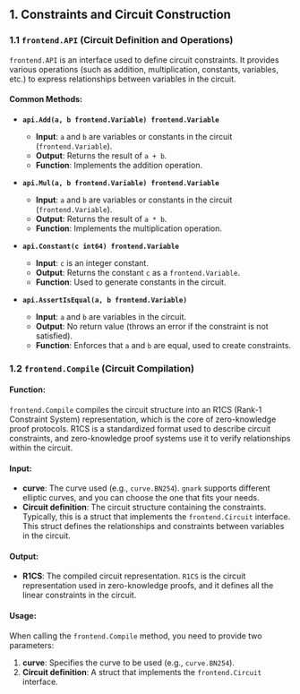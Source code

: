 ## 1. Constraints and Circuit Construction

### 1.1 `frontend.API` (Circuit Definition and Operations)

`frontend.API` is an interface used to define circuit constraints. It provides various operations (such as addition, multiplication, constants, variables, etc.) to express relationships between variables in the circuit.

#### Common Methods:

- **`api.Add(a, b frontend.Variable) frontend.Variable`**
  - **Input**: `a` and `b` are variables or constants in the circuit (`frontend.Variable`).
  - **Output**: Returns the result of `a + b`.
  - **Function**: Implements the addition operation.

- **`api.Mul(a, b frontend.Variable) frontend.Variable`**
  - **Input**: `a` and `b` are variables or constants in the circuit (`frontend.Variable`).
  - **Output**: Returns the result of `a * b`.
  - **Function**: Implements the multiplication operation.

- **`api.Constant(c int64) frontend.Variable`**
  - **Input**: `c` is an integer constant.
  - **Output**: Returns the constant `c` as a `frontend.Variable`.
  - **Function**: Used to generate constants in the circuit.

- **`api.AssertIsEqual(a, b frontend.Variable)`**
  - **Input**: `a` and `b` are variables in the circuit.
  - **Output**: No return value (throws an error if the constraint is not satisfied).
  - **Function**: Enforces that `a` and `b` are equal, used to create constraints.

### 1.2 `frontend.Compile` (Circuit Compilation)

#### Function:
`frontend.Compile` compiles the circuit structure into an R1CS (Rank-1 Constraint System) representation, which is the core of zero-knowledge proof protocols. R1CS is a standardized format used to describe circuit constraints, and zero-knowledge proof systems use it to verify relationships within the circuit.

#### Input:
- **curve**: The curve used (e.g., `curve.BN254`). `gnark` supports different elliptic curves, and you can choose the one that fits your needs.
- **Circuit definition**: The circuit structure containing the constraints. Typically, this is a struct that implements the `frontend.Circuit` interface. This struct defines the relationships and constraints between variables in the circuit.

#### Output:
- **R1CS**: The compiled circuit representation. `R1CS` is the circuit representation used in zero-knowledge proofs, and it defines all the linear constraints in the circuit.

#### Usage:
When calling the `frontend.Compile` method, you need to provide two parameters:

1. **curve**: Specifies the curve to be used (e.g., `curve.BN254`).
2. **Circuit definition**: A struct that implements the `frontend.Circuit` interface.